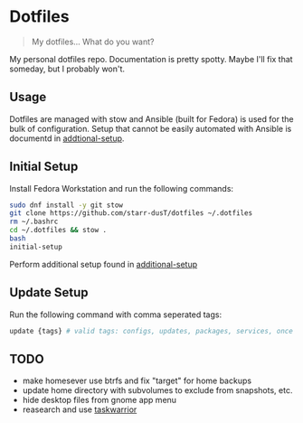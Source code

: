 # Dotfiles
> My dotfiles... What do you want? 

My personal dotfiles repo. Documentation is pretty spotty. Maybe I'll fix that someday, but I probably won't. 

## Usage

Dotfiles are managed with stow and Ansible (built for Fedora) is used for the bulk of configuration. Setup that cannot be easily automated with Ansible is documentd in [addtional-setup](additional-setup.md).

## Initial Setup

Install Fedora Workstation and run the following commands:

```bash
sudo dnf install -y git stow
git clone https://github.com/starr-dusT/dotfiles ~/.dotfiles 
rm ~/.bashrc
cd ~/.dotfiles && stow .
bash
initial-setup
```

Perform additional setup found in [additional-setup](additional-setup.md)

## Update Setup

Run the following command with comma seperated tags:

```bash
update {tags} # valid tags: configs, updates, packages, services, once
```

## TODO

- make homesever use btrfs and fix "target" for home backups 
- update home directory with subvolumes to exclude from snapshots, etc.
- hide desktop files from gnome app menu
- reasearch and use [taskwarrior](https://github.com/GothenburgBitFactory/taskwarrior)